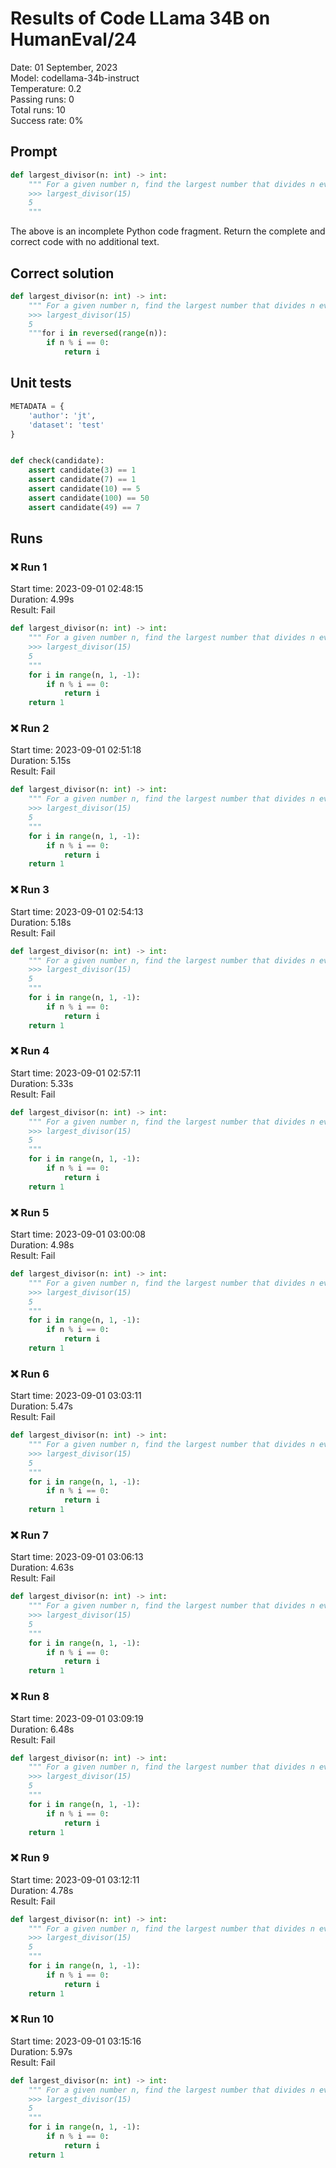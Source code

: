 # Results of Code LLama 34B on HumanEval/24
Date: 01 September, 2023<br />
Model: codellama-34b-instruct<br />
Temperature: 0.2<br />
Passing runs: 0<br />
Total runs: 10<br />
Success rate: 0%
## Prompt
```python
def largest_divisor(n: int) -> int:
    """ For a given number n, find the largest number that divides n evenly, smaller than n
    >>> largest_divisor(15)
    5
    """
```
The above is an incomplete Python code fragment. Return the complete and correct code with no additional text.
## Correct solution
```python
def largest_divisor(n: int) -> int:
    """ For a given number n, find the largest number that divides n evenly, smaller than n
    >>> largest_divisor(15)
    5
    """for i in reversed(range(n)):
        if n % i == 0:
            return i
```
## Unit tests
```python
METADATA = {
    'author': 'jt',
    'dataset': 'test'
}


def check(candidate):
    assert candidate(3) == 1
    assert candidate(7) == 1
    assert candidate(10) == 5
    assert candidate(100) == 50
    assert candidate(49) == 7
```
## Runs
### ❌ Run 1
Start time: 2023-09-01 02:48:15<br />
Duration: 4.99s<br />
Result: Fail
```python
def largest_divisor(n: int) -> int:
    """ For a given number n, find the largest number that divides n evenly, smaller than n
    >>> largest_divisor(15)
    5
    """
    for i in range(n, 1, -1):
        if n % i == 0:
            return i
    return 1
```
### ❌ Run 2
Start time: 2023-09-01 02:51:18<br />
Duration: 5.15s<br />
Result: Fail
```python
def largest_divisor(n: int) -> int:
    """ For a given number n, find the largest number that divides n evenly, smaller than n
    >>> largest_divisor(15)
    5
    """
    for i in range(n, 1, -1):
        if n % i == 0:
            return i
    return 1
```
### ❌ Run 3
Start time: 2023-09-01 02:54:13<br />
Duration: 5.18s<br />
Result: Fail
```python
def largest_divisor(n: int) -> int:
    """ For a given number n, find the largest number that divides n evenly, smaller than n
    >>> largest_divisor(15)
    5
    """
    for i in range(n, 1, -1):
        if n % i == 0:
            return i
    return 1
```
### ❌ Run 4
Start time: 2023-09-01 02:57:11<br />
Duration: 5.33s<br />
Result: Fail
```python
def largest_divisor(n: int) -> int:
    """ For a given number n, find the largest number that divides n evenly, smaller than n
    >>> largest_divisor(15)
    5
    """
    for i in range(n, 1, -1):
        if n % i == 0:
            return i
    return 1
```
### ❌ Run 5
Start time: 2023-09-01 03:00:08<br />
Duration: 4.98s<br />
Result: Fail
```python
def largest_divisor(n: int) -> int:
    """ For a given number n, find the largest number that divides n evenly, smaller than n
    >>> largest_divisor(15)
    5
    """
    for i in range(n, 1, -1):
        if n % i == 0:
            return i
    return 1
```
### ❌ Run 6
Start time: 2023-09-01 03:03:11<br />
Duration: 5.47s<br />
Result: Fail
```python
def largest_divisor(n: int) -> int:
    """ For a given number n, find the largest number that divides n evenly, smaller than n
    >>> largest_divisor(15)
    5
    """
    for i in range(n, 1, -1):
        if n % i == 0:
            return i
    return 1
```
### ❌ Run 7
Start time: 2023-09-01 03:06:13<br />
Duration: 4.63s<br />
Result: Fail
```python
def largest_divisor(n: int) -> int:
    """ For a given number n, find the largest number that divides n evenly, smaller than n
    >>> largest_divisor(15)
    5
    """
    for i in range(n, 1, -1):
        if n % i == 0:
            return i
    return 1
```
### ❌ Run 8
Start time: 2023-09-01 03:09:19<br />
Duration: 6.48s<br />
Result: Fail
```python
def largest_divisor(n: int) -> int:
    """ For a given number n, find the largest number that divides n evenly, smaller than n
    >>> largest_divisor(15)
    5
    """
    for i in range(n, 1, -1):
        if n % i == 0:
            return i
    return 1
```
### ❌ Run 9
Start time: 2023-09-01 03:12:11<br />
Duration: 4.78s<br />
Result: Fail
```python
def largest_divisor(n: int) -> int:
    """ For a given number n, find the largest number that divides n evenly, smaller than n
    >>> largest_divisor(15)
    5
    """
    for i in range(n, 1, -1):
        if n % i == 0:
            return i
    return 1
```
### ❌ Run 10
Start time: 2023-09-01 03:15:16<br />
Duration: 5.97s<br />
Result: Fail
```python
def largest_divisor(n: int) -> int:
    """ For a given number n, find the largest number that divides n evenly, smaller than n
    >>> largest_divisor(15)
    5
    """
    for i in range(n, 1, -1):
        if n % i == 0:
            return i
    return 1
```
